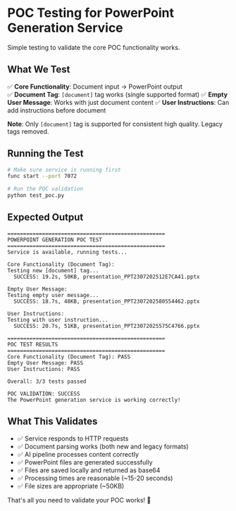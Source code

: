 # POC Testing for PowerPoint Generation Service

Simple testing to validate the core POC functionality works.

## What We Test

✅ **Core Functionality**: Document input → PowerPoint output  
✅ **Document Tag**: `[document]` tag works (single supported format)
✅ **Empty User Message**: Works with just document content
✅ **User Instructions**: Can add instructions before document

**Note**: Only `[document]` tag is supported for consistent high quality. Legacy tags removed.  

## Running the Test

```bash
# Make sure service is running first
func start --port 7072

# Run the POC validation
python test_poc.py
```

## Expected Output

```
==================================================
POWERPOINT GENERATION POC TEST
==================================================
Service is available, running tests...

Core Functionality (Document Tag):
Testing new [document] tag...
  SUCCESS: 19.2s, 50KB, presentation_PPT2307202512E7CA41.pptx

Empty User Message:
Testing empty user message...
  SUCCESS: 18.7s, 48KB, presentation_PPT2307202580554462.pptx

User Instructions:
Testing with user instruction...
  SUCCESS: 20.7s, 51KB, presentation_PPT23072025575C4766.pptx

==================================================
POC TEST RESULTS
==================================================
Core Functionality (Document Tag): PASS
Empty User Message: PASS  
User Instructions: PASS

Overall: 3/3 tests passed

POC VALIDATION: SUCCESS
The PowerPoint generation service is working correctly!
```

## What This Validates

- ✅ Service responds to HTTP requests
- ✅ Document parsing works (both new and legacy formats)
- ✅ AI pipeline processes content correctly  
- ✅ PowerPoint files are generated successfully
- ✅ Files are saved locally and returned as base64
- ✅ Processing times are reasonable (~15-20 seconds)
- ✅ File sizes are appropriate (~50KB)

That's all you need to validate your POC works! 🎉